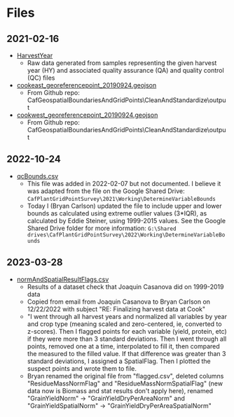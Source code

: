 # Files

## 2021-02-16

* [HarvestYear](HarvestYear)
  * Raw data generated from samples representing the given harvest year (HY) and associated quality assurance (QA) and quality control (QC) files
* [cookeast_georeferencepoint_20190924.geojson](cookeast_georeferencepoint_20190924.geojson)
  * From Github repo: CafGeospatialBoundariesAndGridPoints\CleanAndStandardize\output
* [cookwest_georeferencepoint_20190924.geojson](cookwest_georeferencepoint_20190924.geojson)
  * From Github repo: CafGeospatialBoundariesAndGridPoints\CleanAndStandardize\output

## 2022-10-24

* [qcBounds.csv](qcBounds.csv)
  * This file was added in 2022-02-07 but not documented. I believe it was adapted from the file on the Google Shared Drive: `CafPlantGridPointSurvey\2021\Working\DetermineVariableBounds`
  * Today I (Bryan Carlson) updated the file to include upper and lower bounds as calculated using extreme outlier values (3*IQR), as calculated by Eddie Steiner, using 1999-2015 values. See the Google Shared Drive folder for more information: `G:\Shared drives\CafPlantGridPointSurvey\2022\Working\DetermineVariableBounds`

## 2023-03-28

- [normAndSpatialResultFlags.csv](normAndSpatialResultFlags.csv)
  - Results of a dataset check that Joaquin Casanova did on 1999-2019 data
  - Copied from email from Joaquin Casanova to Bryan Carlson on 12/22/2022 with subject "RE: Finalizing harvest data at Cook"
  - "I went through all harvest years and normalized all variables by year and crop type (meaning scaled and zero-centered, ie, converted to z-scores). Then I flagged points for each variable (yield, protein, etc) if they were more than 3 standard deviations. Then I went through all points, removed one at a time, interpolated to fill it, then compared the measured to the filled value. If that difference was greater than 3 standard deviations, I assigned a SpatialFlag. Then I plotted the suspect points and wrote them to file.
  - Bryan renamed the original file from "flagged.csv", deleted columns "ResidueMassNormFlag" and "ResidueMassNormSpatialFlag" (new data now is Biomass and stat results don't apply here), renamed "GrainYieldNorm" -> "GrainYieldDryPerAreaNorm" and "GrainYieldSpatialNorm" -> "GrainYieldDryPerAreaSpatialNorm"
 
